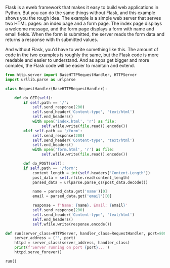 Flask is a eweb framework that makes it easy to build web applications in Python. But you can do the same things without Flask, and this example shows you the rough idea. The example is a simple web server that serves two HTML pages: an index page and a form page. The index page displays a welcome message, and the form page displays a form with name and email fields. When the form is submitted, the server reads the form data and returns a response with th submitted values.

And without Flask, you'd have to write something like this.
The amount of code in the two examples is roughly the same, but the Flask code is more readable and easier to understand. And as apps get bigger and more complex, the Flask code will be easier to maintain and extend.

```python
from http.server import BaseHTTPRequestHandler, HTTPServer
import urllib.parse as urlparse

class RequestHandler(BaseHTTPRequestHandler):

    def do_GET(self):
        if self.path == '/':
            self.send_response(200)
            self.send_header('Content-type', 'text/html')
            self.end_headers()
            with open('index.html', 'r') as file:
                self.wfile.write(file.read().encode())
        elif self.path == '/form':
            self.send_response(200)
            self.send_header('Content-type', 'text/html')
            self.end_headers()
            with open('form.html', 'r') as file:
                self.wfile.write(file.read().encode())

        def do_POST(self):
        if self.path == '/form':
            content_length = int(self.headers['Content-Length'])
            post_data = self.rfile.read(content_length)
            parsed_data = urlparse.parse_qs(post_data.decode())

            name = parsed_data.get('name')[0]
            email = parsed_data.get('email')[0]

            response = f'Name: {name}, Email: {email}'
            self.send_response(200)
            self.send_header('Content-type', 'text/html')
            self.end_headers()
            self.wfile.write(response.encode())

def run(server_class=HTTPServer, handler_class=RequestHandler, port=8000):
    server_address = ('', port)
    httpd = server_class(server_address, handler_class)
    print(f'Server running on port {port}...')
    httpd.serve_forever()

run()
```
